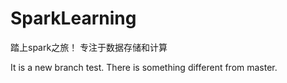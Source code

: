 # SparkLearning

踏上spark之旅！
专注于数据存储和计算

It is a new branch test.
There is something different from master.
